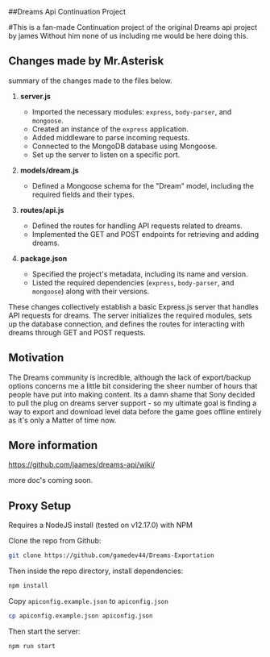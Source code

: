 ##Dreams Api Continuation Project

#This is a fan-made Continuation project of the original Dreams api project by james Without him none of us including me would be here doing this.


## Changes made by Mr.Asterisk
summary of the changes made to the files below.

1. **server.js**
   - Imported the necessary modules: `express`, `body-parser`, and `mongoose`.
   - Created an instance of the `express` application.
   - Added middleware to parse incoming requests.
   - Connected to the MongoDB database using Mongoose.
   - Set up the server to listen on a specific port.

2. **models/dream.js**
   - Defined a Mongoose schema for the "Dream" model, including the required fields and their types.

3. **routes/api.js**
   - Defined the routes for handling API requests related to dreams.
   - Implemented the GET and POST endpoints for retrieving and adding dreams.

4. **package.json**
   - Specified the project's metadata, including its name and version.
   - Listed the required dependencies (`express`, `body-parser`, and `mongoose`) along with their versions.

These changes collectively establish a basic Express.js server that handles API requests for dreams. The server initializes the required modules, sets up the database connection, and defines the routes for interacting with dreams through GET and POST requests.

## Motivation

The Dreams community is incredible, although the lack of export/backup options concerns me a little bit considering the sheer number of hours that people have put into making content. Its a damn shame that Sony decided to pull the plug on dreams server support - so my ultimate goal is finding a way to export and download level data before the game goes offline entirely as it's only a Matter of time now.

## More information

https://github.com/jaames/dreams-api/wiki/


more doc's coming soon.

## Proxy Setup

Requires a NodeJS install (tested on v12.17.0) with NPM

Clone the repo from Github:

```bash
git clone https://github.com/gamedev44/Dreams-Exportation
```

Then inside the repo directory, install dependencies:

```bash
npm install
```

Copy `apiconfig.example.json` to `apiconfig.json`

```bash
cp apiconfig.example.json apiconfig.json
```

Then start the server:

```bash
npm run start
```
